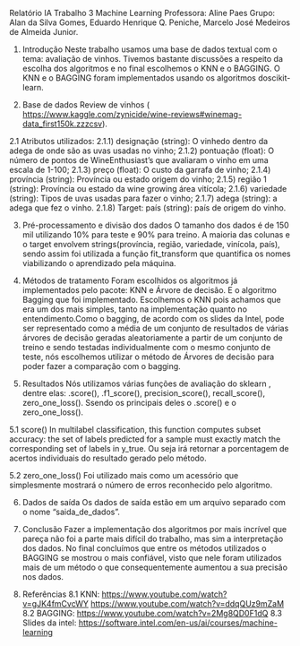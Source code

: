 Relatório IA Trabalho 3 Machine Learning
Professora: Aline Paes
Grupo: Alan da Silva Gomes, Eduardo Henrique Q. Peniche, Marcelo José Medeiros de Almeida Junior.

1. Introdução
Neste trabalho usamos uma base de dados textual com o tema: avaliação de vinhos. Tivemos bastante discussões a respeito da escolha dos algoritmos e no final escolhemos o KNN e o BAGGING. O KNN e o BAGGING foram implementados usando os algoritmos do ​scikit-learn.

2. Base de dados
Review de vinhos (​https://www.kaggle.com/zynicide/wine-reviews#winemag-data_first150k.zzzcsv​).

2.1 Atributos utilizados:
2.1.1) designação (string): O vinhedo dentro da adega de onde são as uvas usadas no vinho;
2.1.2) pontuação (float): O número de pontos de WineEnthusiast’s que avaliaram o vinho em uma escala de 1-100;
2.1.3) preço (float): O custo da garrafa de vinho;
2.1.4) província (string): Província ou estado origem do vinho;
2.1.5) região 1 (string): Província ou estado da wine growing área vitícola;
2.1.6) variedade (string): Tipos de uvas usadas para fazer o vinho;
2.1.7) adega (string): a adega que fez o vinho.
2.1.8) Target: país (string): país de origem do vinho.

3. Pré-processamento e divisão dos dados
O tamanho dos dados é de 150 mil utilizando 10% para teste e 90% para treino.
A maioria das colunas e o target envolvem strings(província, região, variedade, vinícola, país), sendo assim foi utilizada a função ​fit_transform ​que quantifica os nomes viabilizando o aprendizado pela máquina.

4. Métodos de tratamento
Foram escolhidos os algoritmos já implementados pelo pacote: KNN e Árvore de decisão. E o algoritmo Bagging que foi implementado.
Escolhemos o KNN pois achamos que era um dos mais simples, tanto na implementação quanto no entendimento.Como o bagging, de acordo com os slides da Intel, pode ser representado como a média de um conjunto de resultados de várias árvores de decisão geradas aleatoriamente a partir de um conjunto de treino e sendo testadas individualmente com o mesmo conjunto de teste, nós escolhemos utilizar o método de Árvores de decisão para poder fazer a comparação com o bagging.

5. Resultados
Nós utilizamos várias funções de avaliação do ​sklearn , dentre elas: ​.score(), .f1_score(), precision_score(), recall_score(), zero_one_loss(). Ssendo os principais deles o .score() e o zero_one_loss().

5.1 score()
In multilabel classification, this function computes subset accuracy: the set of labels predicted for a sample must exactly match the corresponding set of labels in y_true. Ou seja irá retornar a porcentagem de acertos individuais do resultado gerado pelo método.

5.2 zero_one_loss()
Foi utilizado mais como um acessório que simplesmente mostrará o número de erros reconhecido pelo algoritmo.

6. Dados de saída
Os dados de saída estão em um arquivo separado com o nome “saida_de_dados”.

7. Conclusão
Fazer a implementação dos algoritmos por mais incrível que pareça não foi a parte mais difícil do trabalho, mas sim a interpretação dos dados. No final concluímos que entre os métodos utilizados o BAGGING se mostrou o mais confiável, visto que nele foram utilizados mais de um método o que consequentemente aumentou a sua precisão nos dados.

8. Referências
8.1 KNN:
https://www.youtube.com/watch?v=gJK4fmCvcWY
https://www.youtube.com/watch?v=ddqQUz9mZaM
8.2 BAGGING:
https://www.youtube.com/watch?v=2Mg8QD0F1dQ
8.3 Slides da intel:
https://software.intel.com/en-us/ai/courses/machine-learning